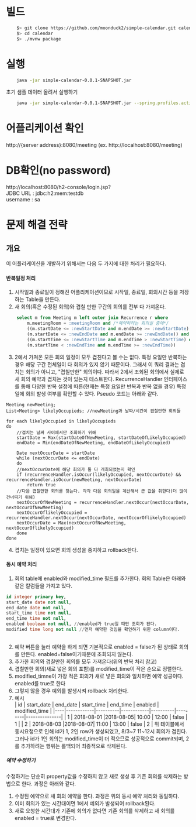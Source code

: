 # 빌드
```bash
    $> git clone https://github.com/moonduck2/simple-calendar.git calendar
    $> cd calendar
    $> ./mvnw package
```

# 실행
```bash
    java -jar simple-calendar-0.0.1-SNAPSHOT.jar
```
초기 샘플 데이터 올려서 실행하기
```bash
    java -jar simple-calendar-0.0.1-SNAPSHOT.jar --spring.profiles.active=test
```

# 어플리케이션 확인
http://{server address}:8080/meeting (ex. http://localhost:8080/meeting)

# DB확인(no password)
http://localhost:8080/h2-console/login.jsp?  
JDBC URL : jdbc:h2:mem:testdb  
username : sa  

# 문제 해결 전략

## 개요
이 어플리케이션을 개발하기 위해서는 다음 두 가지에 대한 처리가 필요하다.
#### 반복일정 처리  
1. 시작일과 종료일이 정해진 어플리케이션이므로 시작일, 종료일, 회의시간 등을 저장하는 Table을 만든다.  
2. 새 회의(혹은 수정된 회의)와 겹칠 만한 구간의 회의를 전부 다 가져온다. 
```sql
    select m from Meeting m left outer join Recurrence r where 
        m.meetingRoom = :meetingRoom and /*예약하려는 회의실 중에*/
        ((m.startDate <= :newStartDate and m.endDate >= :newStartDate) or /*회의 날짜가 겹쳐야하며*/
        (m.startDate <= :newEndDate and m.endDate >= :newEndDate)) and
        ((m.startTime <= :newStartTime and m.endTime > :newStartTime) or /*회의 시간이 겹쳐야 한다, 단 끝나는시간이나 시작시간이 겹치는건 상관 없다*/
        (m.startTime < :newEndTime and m.endTime >= :newEndTime))
```
3. 2에서 가져온 모든 회의 일정이 모두 겹친다고 볼 수는 없다. 특정 요일만 반복하는 경우 해당 구간 전체일이 다 회의가 있지 않기 때문이다. 그래서 이 쿼리 결과는 겹치는 회의가 아니고, "겹칠만한" 회의이다. 따라서 2에서 조회된 회의에서 실제로 새 회의 예약과 겹치는 것이 있는지 테스트한다. RecurrenceHandler 인터페이스를 통해 다양한 반복 설정에 따른(현재는 특정 요일만 반복과 반복 없을 경우) 특정일에 회의 발생 여부를 확인할 수 있다. Pseudo 코드는 아래와 같다.
```
Meeting newMeeting;
List<Meeting> likelyOccupieds; //newMeeting과 날짜/시간이 겹칠만한 회의들

for each likelyOccupied in likelyOccupieds
do
    //겹치는 날짜 사이에서만 조회하기 위해
    startDate = Max(startDateOfNewMeeting, startDateOfLikelyOccupied) 
    endDate = Min(endDateOfNewMeeting, endDateOfLikelyOccupied)
    
    Date nextOccurDate = startDate
    while (nextOccurDate <= endDate)
    do 
    //nextOccurDate에 해당 회의가 둘 다 개최되었는지 확인
    if (recurrenceHandler.isOccur(likelyOccupied, nextOccurDate) && recurrenceHandler.isOccur(newMeeting, nextOccurDate)
        return true
    //다음 겹칠만한 회의를 찾는다. 각각 다음 회의일을 계산해서 큰 값을 취한다(더 많이 건너띄기 위해)
    nextOccurOfNewMeeting = recurrenceHandler.nextOccur(nextOccurDate, nextOccurOfNewMeeting)
    nextOccurOflikelyOccupied = recurrenceHandler.nextOccur(nextOccurDate, nextOccurOflikelyOccupied)
    nextOccurDate = Max(nextOccurOfNewMeeting, nextOccurOflikelyOccupied)
    done
done
```
4. 겹치는 일정이 있으면 회의 생성을 중지하고 rollback한다.

#### 동시 예약 처리
1. 회의 table에 enabled와 modified_time 필드를 추가한다. 회의 Table은 아래와 같은 칼럼들을 가지고 있다.
```sql
id integer primary key,
start_date date not null,
end_date date not null,
start_time time not null,
end_time time not null,
enabled boolean not null, //enabled가 true일 때만 조회가 된다.
modified time long not null //먼저 예약한 것임을 확인하기 위한 column이다.
    
```
2. 예약 버튼을 눌러 예약을 하게 되면 기본적으로 enabled = false가 된 상태로 회의를 만든다. enabled=false이기때문에 조회되지 않는다.
3. 추가한 회의와 겹칠만한 회의를 모두 가져온다(위의 반복 처리 참고)
4. 겹칠만한 회의(새로 넣은 회의 포함)를 modified_time이 작은 순으로 정렬한다.
5. modified_timne이 가장 적은 회의가 새로 넣은 회의와 일치하면 예약 성공이다. enabled를 true로 한다
6. 그렇지 않을 경우 예외를 발생시켜 rollback 처리한다.
7. 예시  
| id | start_date | end_date | start_time | end_time | enabled | modified_time |
|----|------------|----------|------------|----------|---------|---------------|
| 1 | 2018-08-01  |2018-08-05| 10:00 | 12:00 | false | 1 |
| 2 | 2018-08-03  |2018-08-07| 11:00 | 13:00 | false | 2 |
위 테이블에서 동시요청으로 인해 id가 1, 2인 row가 생성되었고, 8/3~7 11~12시 회의가 겹친다. 그러나 id가 1인 회의는 modified_time이 더 적으므로 성공적으로 commit되며, 2를 추가하려는 행위는 롤백되어 최종적으로 삭제된다.

##### 예약 수정하기
수정하기는 단순히 property값을 수정하지 않고 새로 생성 후 기존 회의를 삭제하는 방법으로 한다. 과정은 아래와 같다.
1. 수정된 예약으로 새 회의 예약을 한다. 과정은 위의 동시 예약 처리와 동일하다.
2. 이미 회의가 있는 시간대이면 1에서 예외가 발생되어 rollback된다.
3. 새로 요청한 시간대가 기존에 회의가 없다면 기존 회의를 삭제하고 새 회의를 enabled = true로 변경한다.